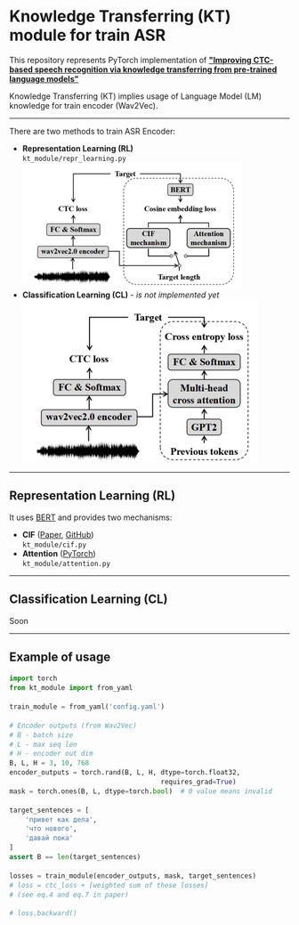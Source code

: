 Knowledge Transferring (KT) module for train ASR
========================
This repository represents PyTorch implementation of 
[**"Improving CTC-based speech recognition via knowledge transferring from pre-trained language models"**](https://arxiv.org/abs/2203.03582) <br/>

Knowledge Transferring (KT) implies usage of Language Model (LM) 
knowledge for train encoder (Wav2Vec). 
***

There are two methods to train ASR Encoder: <br/>
* **Representation Learning (RL)**  
    `kt_module/repr_learning.py` <br/>
![im1](docs/repr_learning.png)
* **Classification Learning (CL)** - *is not implemented yet* <br/>
![im2](docs/class_learning.png)
***

## Representation Learning (RL) ##
It uses [BERT](https://arxiv.org/abs/1810.04805) and provides two mechanisms: 
* **CIF** ([Paper](https://arxiv.org/pdf/1905.11235.pdf), [GitHub](https://github.com/MingLunHan/CIF-PyTorch)) <br/>
    `kt_module/cif.py` <br/>
* **Attention** ([PyTorch](https://pytorch.org/docs/stable/generated/torch.nn.MultiheadAttention.html)) <br/>
    `kt_module/attention.py` <br/>
***

## Classification Learning (CL) ##
Soon
***

## Example of usage ##
```python
import torch
from kt_module import from_yaml

train_module = from_yaml('config.yaml')

# Encoder outputs (from Wav2Vec)
# B - batch size
# L - max seq len
# H - encoder out dim
B, L, H = 3, 10, 768
encoder_outputs = torch.rand(B, L, H, dtype=torch.float32, 
                                      requires_grad=True)
mask = torch.ones(B, L, dtype=torch.bool)  # 0 value means invalid

target_sentences = [
    'привет как дела',
    'что нового',
    'давай пока'
]
assert B == len(target_sentences)

losses = train_module(encoder_outputs, mask, target_sentences)
# loss = ctc_loss + [weighted sum of these losses]
# (see eq.4 and eq.7 in paper)

# loss.backward()
```




